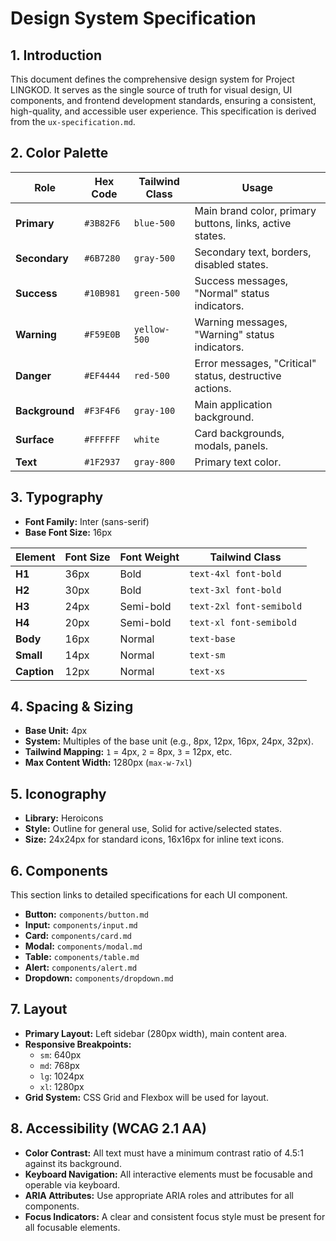 # Design System Specification

## 1. Introduction

This document defines the comprehensive design system for Project LINGKOD. It serves as the single source of truth for visual design, UI components, and frontend development standards, ensuring a consistent, high-quality, and accessible user experience. This specification is derived from the `ux-specification.md`.

## 2. Color Palette

| Role | Hex Code | Tailwind Class | Usage |
|---|---|---|---|
| **Primary** | `#3B82F6` | `blue-500` | Main brand color, primary buttons, links, active states. |
| **Secondary** | `#6B7280` | `gray-500` | Secondary text, borders, disabled states. |
| **Success** | `#10B981` | `green-500` | Success messages, "Normal" status indicators. |
| **Warning** | `#F59E0B` | `yellow-500` | Warning messages, "Warning" status indicators. |
| **Danger** | `#EF4444` | `red-500` | Error messages, "Critical" status, destructive actions. |
| **Background** | `#F3F4F6` | `gray-100` | Main application background. |
| **Surface** | `#FFFFFF` | `white` | Card backgrounds, modals, panels. |
| **Text** | `#1F2937` | `gray-800` | Primary text color. |

## 3. Typography

- **Font Family:** Inter (sans-serif)
- **Base Font Size:** 16px

| Element | Font Size | Font Weight | Tailwind Class |
|---|---|---|---|
| **H1** | 36px | Bold | `text-4xl font-bold` |
| **H2** | 30px | Bold | `text-3xl font-bold` |
| **H3** | 24px | Semi-bold | `text-2xl font-semibold` |
| **H4** | 20px | Semi-bold | `text-xl font-semibold` |
| **Body** | 16px | Normal | `text-base` |
| **Small** | 14px | Normal | `text-sm` |
| **Caption**| 12px | Normal | `text-xs` |

## 4. Spacing & Sizing

- **Base Unit:** 4px
- **System:** Multiples of the base unit (e.g., 8px, 12px, 16px, 24px, 32px).
- **Tailwind Mapping:** `1` = 4px, `2` = 8px, `3` = 12px, etc.
- **Max Content Width:** 1280px (`max-w-7xl`)

## 5. Iconography

- **Library:** Heroicons
- **Style:** Outline for general use, Solid for active/selected states.
- **Size:** 24x24px for standard icons, 16x16px for inline text icons.

## 6. Components

This section links to detailed specifications for each UI component.

- **Button:** `components/button.md`
- **Input:** `components/input.md`
- **Card:** `components/card.md`
- **Modal:** `components/modal.md`
- **Table:** `components/table.md`
- **Alert:** `components/alert.md`
- **Dropdown:** `components/dropdown.md`

## 7. Layout

- **Primary Layout:** Left sidebar (280px width), main content area.
- **Responsive Breakpoints:**
    - `sm`: 640px
    - `md`: 768px
    - `lg`: 1024px
    - `xl`: 1280px
- **Grid System:** CSS Grid and Flexbox will be used for layout.

## 8. Accessibility (WCAG 2.1 AA)

- **Color Contrast:** All text must have a minimum contrast ratio of 4.5:1 against its background.
- **Keyboard Navigation:** All interactive elements must be focusable and operable via keyboard.
- **ARIA Attributes:** Use appropriate ARIA roles and attributes for all components.
- **Focus Indicators:** A clear and consistent focus style must be present for all focusable elements.
